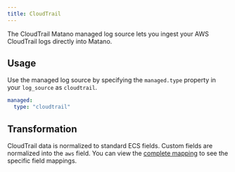 ```yaml
---
title: CloudTrail
---
```


The CloudTrail Matano managed log source lets you ingest your AWS CloudTrail logs directly into Matano.

## Usage

Use the managed log source by specifying the `managed.type` property in your `log_source` as `cloudtrail`.

```yml
managed:
  type: "cloudtrail"
```

## Transformation

CloudTrail data is normalized to standard ECS fields. Custom fields are normalized into the `aws` field. You can view the [complete mapping][1] to see the specific field mappings. 


[1]: https://github.com/matanolabs/matano/blob/main/data/managed/cloudtrail/log_source.yml
